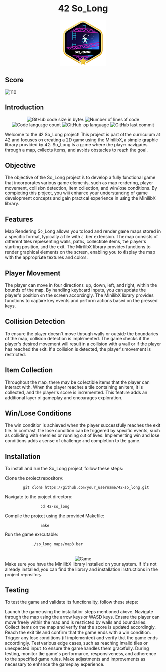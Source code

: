 <div align="center">

<h1> 42 So_Long </h1>

<a href="https://github.com/simon-zerisenay/42_So_Long">![42 Badge](https://github.com/mcombeau/mcombeau/blob/main/42_badges/so_longm.png)</a>

</div>
<label>
	<h2> Score </h2>	
	<img alt="110" style="width: 100px;height: 70px" src="https://github.com/simon-zerisenay/simon-zerisenay/blob/main/110.png"/>
</label>
<h2>Introduction </h2>
<p align="center">
	<img alt="GitHub code size in bytes" src="https://img.shields.io/github/languages/code-size/simon-zerisenay/42_So_Long?color=lightblue" />
	<img alt="Number of lines of code" src="https://img.shields.io/tokei/lines/github/simon-zerisenay/42_So_Long?color=critical" />
	<img alt="Code language count" src="https://img.shields.io/github/languages/count/simon-zerisenay/42_So_Long?color=yellow" />
	<img alt="GitHub top language" src="https://img.shields.io/github/languages/top/simon-zerisenay/42_So_Long?color=blue" />
	<img alt="GitHub last commit" src="https://img.shields.io/github/last-commit/simon-zerisenay/42_So_Long?color=green" />
</p>

Welcome to the 42 So_Long project! This project is part of the curriculum at 42 and focuses on creating a 2D game using the MinilibX, a simple graphic library provided by 42. So_Long is a game where the player navigates through a map, collects items, and avoids obstacles to reach the goal.

<h2>Objective</h2>
The objective of the So_Long project is to develop a fully functional game that incorporates various game elements, such as map rendering, player movement, collision detection, item collection, and win/lose conditions. By completing this project, you will enhance your understanding of game development concepts and gain practical experience in using the MinilibX library.

<h2>Features</h2>
Map Rendering
So_Long allows you to load and render game maps stored in a specific format, typically a file with a .ber extension. The map consists of different tiles representing walls, paths, collectible items, the player's starting position, and the exit. The MinilibX library provides functions to render graphical elements on the screen, enabling you to display the map with the appropriate textures and colors.

<h2>Player Movement</h2>
The player can move in four directions: up, down, left, and right, within the bounds of the map. By handling keyboard inputs, you can update the player's position on the screen accordingly. The MinilibX library provides functions to capture key events and perform actions based on the pressed keys.

<h2>Collision Detection</h2>
To ensure the player doesn't move through walls or outside the boundaries of the map, collision detection is implemented. The game checks if the player's desired movement will result in a collision with a wall or if the player has reached the exit. If a collision is detected, the player's movement is restricted.

<h2>Item Collection</h2>
Throughout the map, there may be collectible items that the player can interact with. When the player reaches a tile containing an item, it is collected, and the player's score is incremented. This feature adds an additional layer of gameplay and encourages exploration.

<h2>Win/Lose Conditions </h2>
The win condition is achieved when the player successfully reaches the exit tile. In contrast, the lose condition can be triggered by specific events, such as colliding with enemies or running out of lives. Implementing win and lose conditions adds a sense of challenge and completion to the game.

<h2>Installation</h2>
To install and run the So_Long project, follow these steps:

Clone the project repository: 
			
			git clone https://github.com/your_username/42-so_long.git
Navigate to the project directory: 
			
					cd 42-so_long
Compile the project using the provided Makefile: 
<br/>			

					make
Run the game executable: 
<br/>			

				./so_long maps/map3.ber
			
<br/>
<div align="center">
	<img alt="Game" src="https://img.shields.io/github/last-commit/simon-zerisenay/42_So_Long?color=green" />
</div>
Make sure you have the MinilibX library installed on your system. If it's not already installed, you can find the library and installation instructions in the project repository.

<h2>Testing </h2>
To test the game and validate its functionality, follow these steps:

Launch the game using the installation steps mentioned above.
Navigate through the map using the arrow keys or WASD keys.
Ensure the player can move freely within the map and is restricted by walls and boundaries.
Collect items on the map and verify that the score is updated accordingly.
Reach the exit tile and confirm that the game ends with a win condition.
Trigger any lose conditions (if implemented) and verify that the game ends accordingly.
Test various edge cases, such as reaching invalid tiles or unexpected input, to ensure the game handles them gracefully.
During testing, monitor the game's performance, responsiveness, and adherence to the specified game rules. Make adjustments and improvements as necessary to enhance the gameplay experience.
